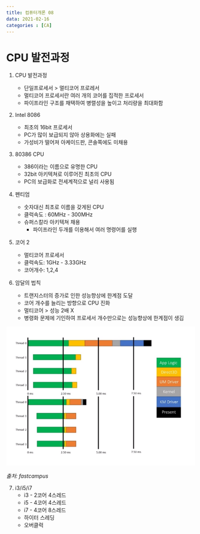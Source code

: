 ```yaml
---
title: 컴퓨터개론 08
data: 2021-02-16
categories : [CA]
---
```


# CPU 발전과정

1. CPU 발전과정
    - 단일프로세서 > 멀티코어 프로레서
    - 멀티코어 프로세서란 여러 개의 코어를 집적한 프로세서
    - 파이프라인 구조를 채택하여 병렬성을 높이고 처리량을 최대화함

2. Intel 8086
    - 최초의 16bit 프로세서
    - PC가 많이 보급되지 않아 상용화에는 실패
    - 가성비가 떨어져 아케이드판, 콘솔쪽에도 미채용

3. 80386 CPU
    - 386이라는 이름으로 유명한 CPU
    - 32bit 아키텍쳐로 이루어진 최초의 CPU
    - PC의 보급화로 전세계적으로 널리 사용됨

4. 펜티엄
    - 숫자대신 최초로 이름을 갖게된 CPU
    - 클럭속도 : 60MHz - 300MHz
    - 슈퍼스칼라 아키텍쳐 채용
        - 파이프라인 두개를 이용해서 여러 명령어를 실행

5. 코어 2
    - 멀티코어 프로세서
    - 클럭속도: 1GHz - 3.33GHz
    - 코어개수: 1,2,4

6. 암달의 법칙
    - 트랜지스터의 증가로 인한 성능향상에 한계점 도달
    - 코어 개수를 늘리는 방향으로 CPU 진화
    - 멀티코어 > 성능 2배 X
    - 병령화 문제에 기인하여 프로세서 개수만으로는 성능향상에 한계점이 생김

![이미지1](https://github.com/redbean88/redbean88.github.io/blob/master/img/%EC%95%94%EB%8B%AC%EC%9D%98%EB%B2%95%EC%B9%99.png?raw=true)

_출처: fastcampus_


7. i3/i5/i7
    - i3 - 2코어 4스레드
    - i5 - 4코어 4스레드
    - i7 - 4코어 8스레드
    - 하이터 스레딩
    - 오버클럭